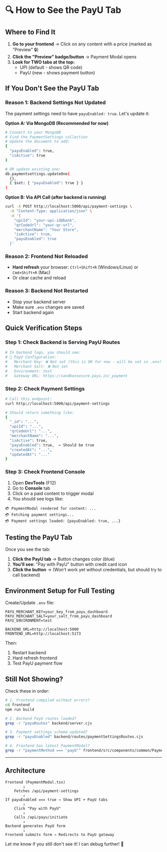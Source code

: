 # 🔍 How to See the PayU Tab

## Where to Find It

1. **Go to your frontend** → Click on any content with a price (marked as "Preview" 🔒)
2. **Click the "Preview" badge/button** → Payment Modal opens
3. **Look for TWO tabs at the top:**
   - UPI (default - shows QR code)
   - PayU (new - shows payment button)

## If You Don't See the PayU Tab

### Reason 1: Backend Settings Not Updated
The payment settings need to have `payuEnabled: true`. Let's update it:

**Option A: Via MongoDB (Recommended for now)**
```bash
# Connect to your MongoDB
# Find the PaymentSettings collection
# Update the document to add:
{
  "payuEnabled": true,
  "isActive": true
}

# OR update existing one:
db.paymentsettings.updateOne(
  {},
  { $set: { "payuEnabled": true } }
)
```

**Option B: Via API Call (after backend is running)**
```bash
curl -X POST http://localhost:5000/api/payment-settings \
  -H "Content-Type: application/json" \
  -d '{
    "upiId": "your-upi-id@bank",
    "qrCodeUrl": "your-qr-url",
    "merchantName": "Your Store",
    "isActive": true,
    "payuEnabled": true
  }'
```

### Reason 2: Frontend Not Reloaded
- **Hard refresh** your browser: `Ctrl+Shift+R` (Windows/Linux) or `Cmd+Shift+R` (Mac)
- Or clear cache and reload

### Reason 3: Backend Not Restarted
- Stop your backend server
- Make sure `.env` changes are saved
- Start backend again

## Quick Verification Steps

### Step 1: Check Backend is Serving PayU Routes
```bash
# In backend logs, you should see:
# 🔐 PayU Configuration:
#   Merchant Key: ❌ Not set (this is OK for now - will be set in .env)
#   Merchant Salt: ❌ Not set
#   Environment: test
#   Gateway URL: https://sandboxsecure.payu.in/_payment
```

### Step 2: Check Payment Settings
```bash
# Call this endpoint:
curl http://localhost:5000/api/payment-settings

# Should return something like:
{
  "_id": "...",
  "upiId": "...",
  "qrCodeUrl": "...",
  "merchantName": "...",
  "isActive": true,
  "payuEnabled": true,  ← Should be true
  "createdAt": "...",
  "updatedAt": "..."
}
```

### Step 3: Check Frontend Console
1. Open **DevTools** (F12)
2. Go to **Console** tab
3. Click on a paid content to trigger modal
4. You should see logs like:
```
💳 PaymentModal rendered for content: ...
💳 Fetching payment settings...
💳 Payment settings loaded: {payuEnabled: true, ...}
```

## Testing the PayU Tab

Once you see the tab:

1. **Click the PayU tab** → Button changes color (blue)
2. **You'll see:** "Pay with PayU" button with credit card icon
3. **Click the button** → (Won't work yet without credentials, but should try to call backend)

## Environment Setup for Full Testing

Create/Update `.env` file:
```env
PAYU_MERCHANT_KEY=your_key_from_payu_dashboard
PAYU_MERCHANT_SALT=your_salt_from_payu_dashboard
PAYU_ENVIRONMENT=test

BACKEND_URL=http://localhost:5000
FRONTEND_URL=http://localhost:5173
```

Then:
1. Restart backend
2. Hard refresh frontend
3. Test PayU payment flow

## Still Not Showing?

Check these in order:

```bash
# 1. Frontend compiled without errors?
cd frontend
npm run build

# 2. Backend PayU routes loaded?
grep -r "payuRoutes" backend/server.cjs

# 3. Payment settings schema updated?
grep -r "payuEnabled" backend/routes/paymentSettingsRoutes.cjs

# 4. Frontend has latest PaymentModal?
grep -r "paymentMethod === 'payU'" frontend/src/components/common/PaymentModal.tsx
```

---

## Architecture

```
Frontend (PaymentModal.tsx)
        ↓
    Fetches /api/payment-settings
        ↓
If payuEnabled === true → Show UPI + PayU tabs
        ↓
    Click "Pay with PayU"
        ↓
    Calls /api/payu/initiate
        ↓
Backend generates PayU form
        ↓
Frontend submits form → Redirects to PayU gateway
```

Let me know if you still don't see it! I can debug further! 🚀
